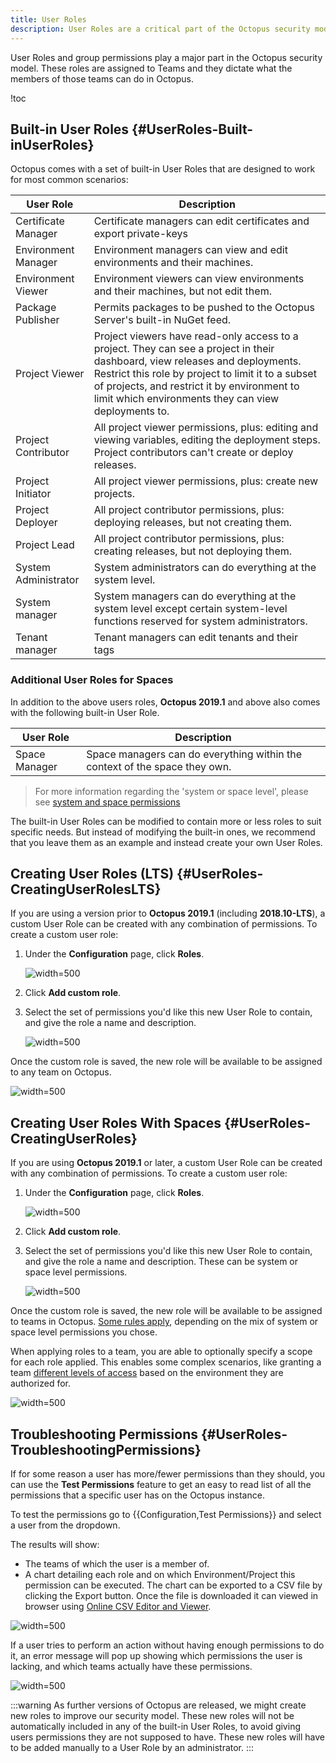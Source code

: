 ```yaml
---
title: User Roles
description: User Roles are a critical part of the Octopus security model whereby they are assigned to Teams and they dictate what the members of those teams can do in Octopus.
---
```



User Roles and group permissions play a major part in the Octopus security model. These roles are assigned to Teams and they dictate what the members of those teams can do in Octopus.

!toc

## Built-in User Roles {#UserRoles-Built-inUserRoles}

Octopus comes with a set of built-in User Roles that are designed to work for most common scenarios:

| User Role            | Description                              |
| -------------------- | ---------------------------------------- |
| Certificate Manager  | Certificate managers can edit certificates and export private-keys |
| Environment Manager  | Environment managers can view and edit environments and their machines. |
| Environment Viewer   | Environment viewers can view environments and their machines, but not edit them. |
| Package Publisher    | Permits packages to be pushed to the Octopus Server's built-in NuGet feed. |
| Project Viewer       | Project viewers have read-only access to a project. They can see a project in their dashboard, view releases and deployments. Restrict this role by project to limit it to a subset of projects, and restrict it by environment to limit which environments they can view deployments to. |
| Project Contributor  | All project viewer permissions, plus: editing and viewing variables, editing the deployment steps. Project contributors can't create or deploy releases. |
| Project Initiator    | All project viewer permissions, plus: create new projects. |
| Project Deployer     | All project contributor permissions, plus: deploying releases, but not creating them. |
| Project Lead         | All project contributor permissions, plus: creating releases, but not deploying them. |
| System Administrator | System administrators can do everything at the system level.  |
| System manager       | System managers can do everything at the system level except certain system-level functions reserved for system administrators. |
| Tenant manager       | Tenant managers can edit tenants and their tags |

### Additional User Roles for Spaces

In addition to the above users roles, **Octopus 2019.1** and above also comes with the following built-in User Role.

| User Role            | Description                              |
| -------------------- | ---------------------------------------- |
| Space Manager        | Space managers can do everything within the context of the space they own. |

> For more information regarding the 'system or space level', please see [system and space permissions](/docs/administration/managing-users-and-teams/system-and-space-permissions.md)  

The built-in User Roles can be modified to contain more or less roles to suit specific needs. But instead of modifying the built-in ones, we recommend that you leave them as an example and instead create your own User Roles.

## Creating User Roles (LTS) {#UserRoles-CreatingUserRolesLTS}

If you are using a version prior to **Octopus 2019.1** (including **2018.10-LTS**), a custom User Role can be created with any combination of permissions. To create a custom user role:

1. Under the **Configuration** page, click **Roles**.

   ![](roles-link.png "width=500")

2. Click **Add custom role**.

3. Select the set of permissions you'd like this new User Role to contain, and give the role a name and description.

   ![](select-permissions.png "width=500")

Once the custom role is saved, the new role will be available to be assigned to any team on Octopus.

![](add-role.png "width=500")

## Creating User Roles With Spaces {#UserRoles-CreatingUserRoles}

If you are using **Octopus 2019.1** or later, a custom User Role can be created with any combination of permissions. To create a custom user role:

1. Under the **Configuration** page, click **Roles**.

   ![](roles-link.png "width=500")

2. Click **Add custom role**.

3. Select the set of permissions you'd like this new User Role to contain, and give the role a name and description. These can be system or space level permissions.

   ![](select-permissions.png "width=500")

Once the custom role is saved, the new role will be available to be assigned to teams in Octopus. [Some rules apply](/docs/administration/managing-users-and-teams/system-and-space-permissions.md#SystemAndSpacePermissions-RulesOfTheRoad), depending on the mix of system or space level permissions you chose.

When applying roles to a team, you are able to optionally specify a scope for each role applied. This enables some complex scenarios, like granting a team [different levels of access](/docs/administration/managing-users-and-teams/creating-teams-for-a-user-with-mixed-environment-privileges.md) based on the environment they are authorized for.   

![](define-scope-for-user-role.png "width=500")

## Troubleshooting Permissions {#UserRoles-TroubleshootingPermissions}

If for some reason a user has more/fewer permissions than they should, you can use the **Test Permissions** feature to get an easy to read list of all the permissions that a specific user has on the Octopus instance.

To test the permissions go to {{Configuration,Test Permissions}} and select a user from the dropdown.

The results will show:

- The teams of which the user is a member of.
- A chart detailing each role and on which Environment/Project this permission can be executed. The chart can be exported to a CSV file by clicking the Export button. Once the file is downloaded it can viewed in browser using [Online CSV Editor and Viewer](http://www.convertcsv.com/csv-viewer-editor.htm).

![](test-permissions.png "width=500")

If a user tries to perform an action without having enough permissions to do it, an error message will pop up showing which permissions the user is lacking, and which teams actually have these permissions.

![](no-permissions.png "width=500")

:::warning
As further versions of Octopus are released, we might create new roles to improve our security model. These new roles will not be automatically included in any of the built-in User Roles, to avoid giving users permissions they are not supposed to have. These new roles will have to be added manually to a User Role by an administrator.
:::
